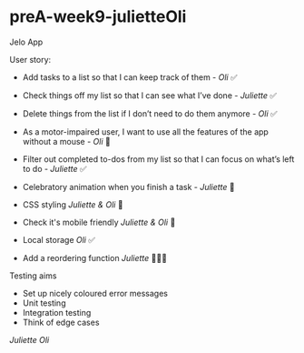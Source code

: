 # preA-week9-julietteOli
Jelo App


User story:

* Add tasks to a list so that I can keep track of them - _Oli_ ✅

* Check things off my list so that I can see what I’ve done - _Juliette_ ✅

* Delete things from the list if I don’t need to do them anymore - _Oli_ ✅

* As a motor-impaired user, I want to use all the features of the app without a mouse - _Oli_ 🤔

* Filter out completed to-dos from my list so that I can focus on what’s left to do - _Juliette_ ✅

* Celebratory animation when you finish a task - _Juliette_ 🤔

* CSS styling _Juliette & Oli_ 🤔

* Check it's mobile friendly _Juliette & Oli_ 🤔

* Local storage _Oli_ ✅

* Add a reordering function _Juliette_ 🤔🤔🤔


Testing aims
* Set up nicely coloured error messages 
* Unit testing 
* Integration testing 
* Think of edge cases 



_Juliette_ _Oli_
